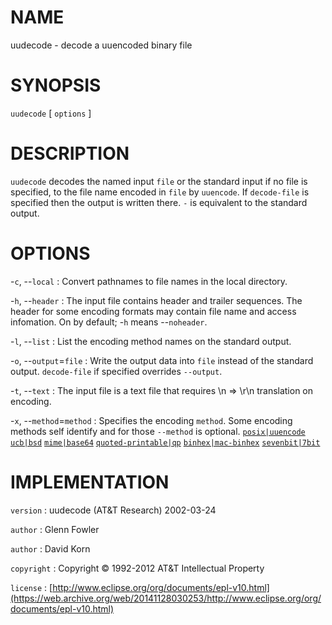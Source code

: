 # NAME

uudecode - decode a uuencoded binary file

# SYNOPSIS

`uudecode` \[ `options` \]

# DESCRIPTION

`uudecode` decodes the named input `file` or the standard input if no
file is specified, to the file name encoded in `file` by `uuencode`.
If `decode-file` is specified then the output is written there. `-` is
equivalent to the standard output.

# OPTIONS

-`c`, --`local`
:   Convert pathnames to file names in the local directory.

-`h`, --`header`
:   The input file contains header and trailer sequences. The header for
    some encoding formats may contain file name and access infomation.
    On by default; -`h` means --`noheader`.

-`l`, --`list`
:   List the encoding method names on the standard output.

-`o`, --`output`=`file`
:   Write the output data into `file` instead of the standard output.
    `decode-file` if specified overrides `--output`.

-`t`, --`text`
:   The input file is a text file that requires \\n =&gt; \\r\\n
    translation on encoding.

-`x`, --`method`=`method`
:   Specifies the encoding `method`. Some encoding methods self identify
    and for those `--method` is optional. [`posix|uuencode`]()
    [`ucb|bsd`]() [`mime|base64`]() [`quoted-printable|qp`]()
    [`binhex|mac-binhex`]() [`sevenbit|7bit`]()

# IMPLEMENTATION

`version`
:   uudecode (AT&T Research) 2002-03-24

`author`
:   Glenn Fowler

`author`
:   David Korn

`copyright`
:   Copyright © 1992-2012 AT&T Intellectual Property

`license`
:   [http://www.eclipse.org/org/documents/epl-v10.html](https://web.archive.org/web/20141128030253/http://www.eclipse.org/org/documents/epl-v10.html)


